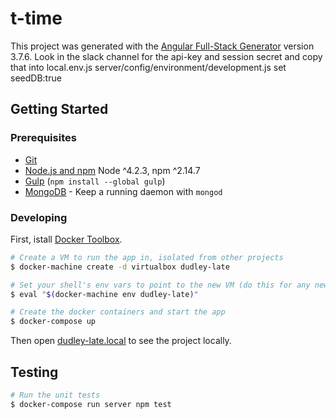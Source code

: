 # t-time

This project was generated with the [Angular Full-Stack Generator](https://github.com/DaftMonk/generator-angular-fullstack) version 3.7.6.
Look in the slack channel for the api-key and session secret and copy that into local.env.js
server/config/environment/development.js  set seedDB:true

## Getting Started

### Prerequisites

- [Git](https://git-scm.com/)
- [Node.js and npm](nodejs.org) Node ^4.2.3, npm ^2.14.7
- [Gulp](http://gulpjs.com/) (`npm install --global gulp`)
- [MongoDB](https://www.mongodb.org/) - Keep a running daemon with `mongod`

### Developing
First, istall [Docker Toolbox](https://docker.com/toolbox).

```bash
# Create a VM to run the app in, isolated from other projects
$ docker-machine create -d virtualbox dudley-late

# Set your shell's env vars to point to the new VM (do this for any new shell)
$ eval "$(docker-machine env dudley-late)"

# Create the docker containers and start the app
$ docker-compose up
```

Then open [dudley-late.local](http://dudley-late.local) to see the project
locally.

## Testing

```bash
# Run the unit tests
$ docker-compose run server npm test
```
